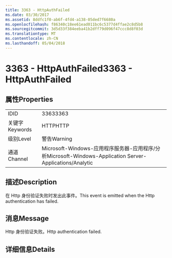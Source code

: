 ```yaml
---
title: 3363 - HttpAuthFailed
ms.date: 03/30/2017
ms.assetid: 8ddfc1f0-ab6f-4fd4-a138-05ded7f6680a
ms.openlocfilehash: f86340c18ee61ead011bc6c5377d4ffae2c8d5b8
ms.sourcegitcommit: 3d5d33f384eeba41b2dff79d096f47ccc8d8f03d
ms.translationtype: MT
ms.contentlocale: zh-CN
ms.lasthandoff: 05/04/2018
---
```

# <a name="3363---httpauthfailed"></a><span data-ttu-id="8985c-102">3363 - HttpAuthFailed</span><span class="sxs-lookup"><span data-stu-id="8985c-102">3363 - HttpAuthFailed</span></span>
## <a name="properties"></a><span data-ttu-id="8985c-103">属性</span><span class="sxs-lookup"><span data-stu-id="8985c-103">Properties</span></span>  
  
|||  
|-|-|  
|<span data-ttu-id="8985c-104">ID</span><span class="sxs-lookup"><span data-stu-id="8985c-104">ID</span></span>|<span data-ttu-id="8985c-105">3363</span><span class="sxs-lookup"><span data-stu-id="8985c-105">3363</span></span>|  
|<span data-ttu-id="8985c-106">关键字</span><span class="sxs-lookup"><span data-stu-id="8985c-106">Keywords</span></span>|<span data-ttu-id="8985c-107">HTTP</span><span class="sxs-lookup"><span data-stu-id="8985c-107">HTTP</span></span>|  
|<span data-ttu-id="8985c-108">级别</span><span class="sxs-lookup"><span data-stu-id="8985c-108">Level</span></span>|<span data-ttu-id="8985c-109">警告</span><span class="sxs-lookup"><span data-stu-id="8985c-109">Warning</span></span>|  
|<span data-ttu-id="8985c-110">通道</span><span class="sxs-lookup"><span data-stu-id="8985c-110">Channel</span></span>|<span data-ttu-id="8985c-111">Microsoft-Windows-应用程序服务器-应用程序/分析</span><span class="sxs-lookup"><span data-stu-id="8985c-111">Microsoft-Windows-Application Server-Applications/Analytic</span></span>|  
  
## <a name="description"></a><span data-ttu-id="8985c-112">描述</span><span class="sxs-lookup"><span data-stu-id="8985c-112">Description</span></span>  
 <span data-ttu-id="8985c-113">在 Http 身份验证失败时发出此事件。</span><span class="sxs-lookup"><span data-stu-id="8985c-113">This event is emitted when the Http authentication has failed.</span></span>  
  
## <a name="message"></a><span data-ttu-id="8985c-114">消息</span><span class="sxs-lookup"><span data-stu-id="8985c-114">Message</span></span>  
 <span data-ttu-id="8985c-115">Http 身份验证失败。</span><span class="sxs-lookup"><span data-stu-id="8985c-115">Http authentication failed.</span></span>  
  
## <a name="details"></a><span data-ttu-id="8985c-116">详细信息</span><span class="sxs-lookup"><span data-stu-id="8985c-116">Details</span></span>
